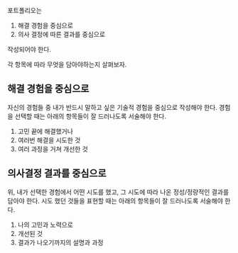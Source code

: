 
포트폴리오는
1. 해결 경험을  중심으로
2. 의사 결정에 따른 결과를 중심으로

작성되어야 한다.

각 항목에 따라 무엇을 담아야하는지 살펴보자.

## 해결 경험을 중심으로 
자신의 경험들 중 내가 반드시 말하고 싶은 기술적 경험을 중심으로 작성해야 한다. 경험을 선택할 때는 아래의 항목들이 잘 드러나도록 서술해야 한다.

1. 고민 끝에 해결했거나
2. 여러번 해결을 시도한 것
3. 여러 과정을 거쳐 개선한 것

## 의사결정 결과를 중심으로
위, 내가 선택한 경험에서 어떤 시도를 했고, 그 시도에 따라 나온 정성/정량적인 결과를 담아야 한다. 시도 했던 것들을 표현할 때는 아래의 항목들이 잘 드러나도록 서술해야 한다.

1. 나의 고민과 노력으로
2. 개선된 것
3. 결과가 나오기까지의 설명과 과정